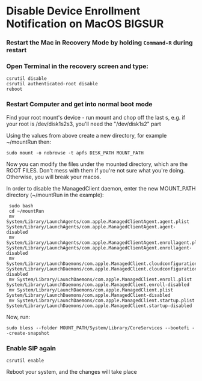 # Disable Device Enrollment Notification on MacOS BIGSUR

### Restart the Mac in Recovery Mode by holding `Command-R` during restart

### Open Terminal in the recovery screen and type:
```
csrutil disable
csrutil authenticated-root disable
reboot
```

### Restart Computer and get into normal boot mode

Find your root mount's device - run mount and chop off the last s, e.g. if your root is /dev/disk1s2s3, you'll need the "/dev/disk1s2" part

Using the values from above create a new directory, for example ~/mountRun then:
```
sudo mount -o nobrowse -t apfs DISK_PATH MOUNT_PATH
```
Now you can modify the files under the mounted directory, which are the ROOT FILES. Don't mess with them if you're not sure what you're doing. Otherwise, you will break your macos.

In order to disable the ManagedClient daemon, enter the new MOUNT_PATH directory (~/mountRun in the example):
```
 sudo bash
 cd ~/mountRun
 mv System/Library/LaunchAgents/com.apple.ManagedClientAgent.agent.plist System/Library/LaunchAgents/com.apple.ManagedClientAgent.agent-disabled 
 mv System/Library/LaunchAgents/com.apple.ManagedClientAgent.enrollagent.plist System/Library/LaunchAgents/com.apple.ManagedClientAgent.enrollagent-disabled 
 mv System/Library/LaunchDaemons/com.apple.ManagedClient.cloudconfigurationd.plist System/Library/LaunchDaemons/com.apple.ManagedClient.cloudconfigurationd-disabled 
 mv System/Library/LaunchDaemons/com.apple.ManagedClient.enroll.plist System/Library/LaunchDaemons/com.apple.ManagedClient.enroll-disabled 
 mv System/Library/LaunchDaemons/com.apple.ManagedClient.plist System/Library/LaunchDaemons/com.apple.ManagedClient-disabled 
 mv System/Library/LaunchDaemons/com.apple.ManagedClient.startup.plist System/Library/LaunchDaemons/com.apple.ManagedClient.startup-disabled  
```

Now, run:
```
sudo bless --folder MOUNT_PATH/System/Library/CoreServices --bootefi --create-snapshot
```

### Enable SIP again
```
csrutil enable
```

Reboot your system, and the changes will take place

